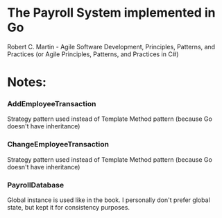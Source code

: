 # The Payroll System implemented in Go    
Robert C. Martin - Agile Software Development, Principles, Patterns, and Practices (or Agile Principles, Patterns, and Practices in C#) 


# Notes:
### AddEmployeeTransaction  
Strategy pattern used instead of Template Method pattern (because Go doesn't have inheritance)

### ChangeEmployeeTransaction  
Strategy pattern used instead of Template Method pattern (because Go doesn't have inheritance)

### PayrollDatabase
Global instance is used like in the book. I personally don't prefer global state, but kept it for consistency purposes.